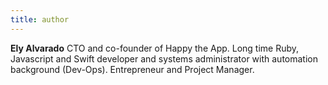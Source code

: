 ```yaml
---
title: author
---
```


**Ely Alvarado** CTO and co-founder of Happy the App. Long time Ruby, Javascript and Swift developer and systems administrator with automation background (Dev-Ops). Entrepreneur and Project Manager.
